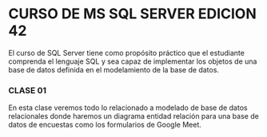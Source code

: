 # CURSO DE MS SQL SERVER EDICION 42
El curso de SQL Server tiene como propósito práctico que el estudiante comprenda el lenguaje SQL y sea capaz de implementar los objetos de una base de datos definida en el modelamiento de la base de datos.

### CLASE 01
En esta clase veremos todo lo relacionado a modelado de base de datos relacionales donde haremos un diagrama entidad relación para una base de datos de encuestas como los formularios de Google Meet.
